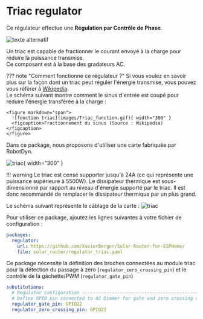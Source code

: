 # Triac regulator

Ce régulateur effectue une **Régulation par Contrôle de Phase**.

![texte alternatif](images/Regulation_phase_control.png)

Un triac est capable de fractionner le courant envoyé à la charge pour réduire la puissance transmise.  
Ce composant est à la base des gradateurs AC.

??? note "Comment fonctionne ce régulateur ?"
    Si vous voulez en savoir plus sur la façon dont un triac peut réguler l'énergie transmise, vous pouvez vous référer à [Wikipedia](https://en.wikipedia.org/wiki/TRIAC#Application).  
    Le schéma suivant montre comment le sinus d'entrée est coupé pour réduire l'énergie transférée à la charge :

    <figure markdown="span">
      ![fonction triac](images/Triac_function.gif){ width="300" } 
      <figcaption>Fractionnement du sinus (Source : Wikipedia)</figcaption>
    </figure>
    

Dans ce package, nous proposons d'utiliser une carte fabriquée par RobotDyn.

![triac](images/RobotDynTriac24A.png){ width="300" }

!!! warning
    Le triac est censé supporter jusqu'à 24A (ce qui représente une puissance supérieure à 5500W). Le dissipateur thermique est sous-dimensionné par rapport au niveau d'énergie supporté par le triac. Il est donc recommandé de remplacer le dissipateur thermique par un plus grand.

Le schéma suivant représente le câblage de la carte :
![triac](images/RobotDynTriac24A.drawio.png)

Pour utiliser ce package, ajoutez les lignes suivantes à votre fichier de configuration :

```yaml linenums="1"
packages:
  regulator:
    url: https://github.com/XavierBerger/Solar-Router-for-ESPHome/
    file: solar_router/regulator_triac.yaml
```

Ce package nécessite la définition des broches connectées au module triac pour la détection du passage à zéro (`regulator_zero_crossing_pin`) et le contrôle de la gâchette/PWM (`regulator_gate_pin`)

```yaml linenums="1"
substitutions:
  # Regulator configuration ------------------------------------------------------
  # Define GPIO pin connected to AC Dimmer for gate and zero crossing detection.
  regulator_gate_pin: GPIO22
  regulator_zero_crossing_pin: GPIO23
```
